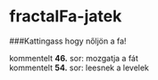 # fractalFa-jatek

###Kattingass hogy nőljön a fa!

kommentelt **46.** sor: mozgatja a fát<br/>
kommentelt **54.** sor: leesnek a levelek<br/>
